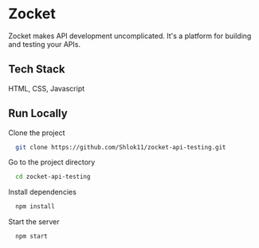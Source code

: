 
# Zocket

Zocket makes API development uncomplicated. It's a platform for
building and testing your APIs.


## Tech Stack

HTML, CSS, Javascript


## Run Locally

Clone the project

```bash
  git clone https://github.com/Shlok11/zocket-api-testing.git
```

Go to the project directory

```bash
  cd zocket-api-testing
```

Install dependencies

```bash
  npm install
```

Start the server

```bash
  npm start
```

